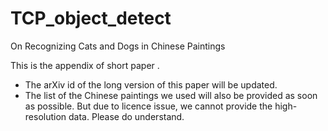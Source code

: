 # TCP_object_detect
On Recognizing Cats and Dogs in Chinese Paintings

This is the appendix of short paper <On Recognizing Cats and Dogs in Chinese Paintings>.  
  - The arXiv id of the long version of this paper will be updated.
  - The list of the Chinese paintings we used will also be provided as soon as possible.  But due to licence issue, we cannot provide the high-resolution data.  Please do understand.
